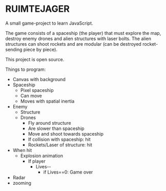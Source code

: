 # RUIMTEJAGER

A small game-project to learn JavaScript.

The game consists of a spaceship (the player) that must explore the map, 
destroy enemy drones and alien structures with laser bolts. The alien 
structures can shoot rockets and are modular (can be destroyed rocket-
sending piece by piece). 

This project is open source.

Things to program:

* Canvas with background 
* Spaceship 
  * Pixel spaceship 
  * Can move 
  * Moves with spatial inertia 
* Enemy 
  * Structure 
  * Drones 
    * Fly around structure 
    * Are slower than spaceship 
    * Move and shoot towards spaceship 
    * If collision with spaceship: hit 
    * Rockets/Laser of structure: hit 
* When hit 
    * Explosion animation 
      * If player 
        * Lives-- 
          * if Lives==0: Game over 
* Radar 
* zooming

	